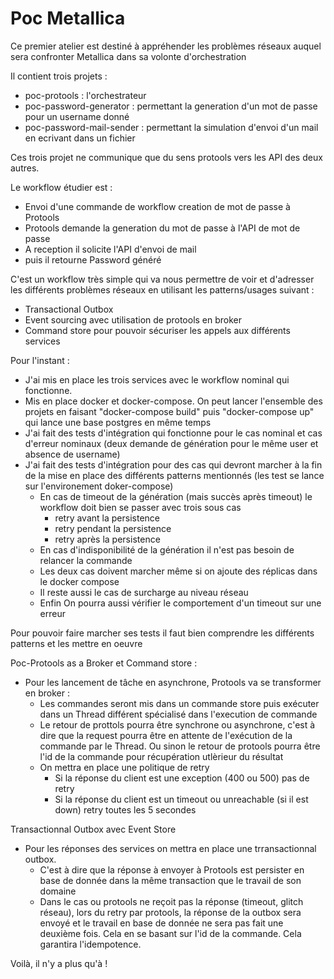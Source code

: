 # Poc Metallica

Ce premier atelier est destiné à appréhender les problèmes réseaux auquel sera confronter Metallica dans sa volonte d'orchestration

Il contient trois projets :
- poc-protools : l'orchestrateur
- poc-password-generator : permettant la generation d'un mot de passe pour un username donné
- poc-password-mail-sender : permettant la simulation d'envoi d'un mail en ecrivant dans un fichier

Ces trois projet ne communique que du sens protools vers les API des deux autres.

Le workflow étudier est :
- Envoi d'une commande de workflow creation de mot de passe à Protools
- Protools demande la generation du mot de passe à l'API de mot de passe
- A reception il solicite l'API d'envoi de mail
- puis il retourne Password généré

C'est un workflow très simple qui va nous permettre de voir et d'adresser les différents problèmes réseaux en utilisant les patterns/usages suivant :
- Transactional Outbox
- Event sourcing avec utilisation de protools en broker
- Command store pour pouvoir sécuriser les appels aux différents services

Pour l'instant :
- J'ai mis en place les trois services avec le workflow nominal qui fonctionne.
- Mis en place docker et docker-compose. On peut lancer l'ensemble des projets en faisant "docker-compose build" puis "docker-compose up" qui lance une base postgres en même temps
- J'ai fait des tests d'intégration qui fonctionne pour le cas nominal et cas d'erreur nominaux (deux demande de génération pour le même user et absence de username)
- J'ai fait des tests d'intégration pour des cas qui devront marcher à la fin de la mise en place des différents patterns mentionnés (les test se lance sur l'environement doker-compose)
  - En cas de timeout de la génération (mais succès après timeout) le workflow doit bien se passer avec trois sous cas
    - retry avant la persistence
    - retry pendant la persistence
    - retry après la persistence
  - En cas d'indisponibilité de la génération il n'est pas besoin de relancer la commande
  - Les deux cas doivent marcher même si on ajoute des réplicas dans le docker compose
  - Il reste aussi le cas de surcharge au niveau réseau
  - Enfin On pourra aussi vérifier le comportement d'un timeout sur une erreur

Pour pouvoir faire marcher ses tests il faut bien comprendre les différents patterns et les mettre en oeuvre

Poc-Protools as a Broker et Command store :
- Pour les lancement de tâche en asynchrone, Protools va se transformer en broker :
  - Les commandes seront mis dans un commande store puis exécuter dans un Thread différent spécialisé dans l'execution de commande
  - Le retour de prottols pourra être synchrone ou asynchrone, c'est à dire que la request pourra être en attente de l'exécution de la commande par le Thread. Ou sinon le retour de protools pourra être l'id de la commande pour récupération utlèrieur du résultat
  - On mettra en place une politique de retry
    - Si la réponse du client est une exception (400 ou 500) pas de retry
    - Si la réponse du client est un timeout ou unreachable (si il est down) retry toutes les 5 secondes

Transactionnal Outbox avec Event Store  
- Pour les réponses des services on mettra en place une trransactionnal outbox. 
  - C'est à dire que la réponse à envoyer à Protools est persister en base de donnée dans la même transaction que le travail de son domaine
  - Dans le cas ou protools ne reçoit pas la réponse (timeout, glitch réseau), lors du retry par protools, la réponse de la outbox sera envoyé et le travail en base de donnée ne sera pas fait une deuxième fois. Cela en se basant sur l'id de la commande. Cela garantira l'idempotence.

Voilà, il n'y a plus qu'à !
